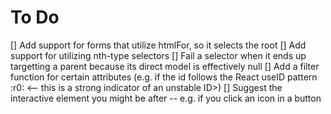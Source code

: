 # To Do

[] Add support for forms that utilize htmlFor, so it selects the root
[] Add support for utilizing nth-type selectors
[] Fail a selector when it ends up targetting a parent because its direct model is effectively null
[] Add a filter function for certain attributes (e.g. if the id follows the React useID pattern :r0: <-- this is a strong indicator of an unstable ID>)
[] Suggest the interactive element you might be after -- e.g. if you click an icon in a button
